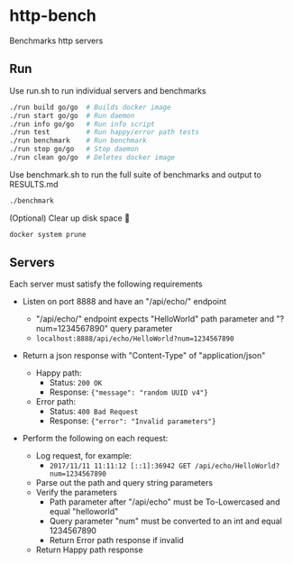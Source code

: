 # http-bench

Benchmarks http servers

## Run

Use run.sh to run individual servers and benchmarks

```bash
./run build go/go  # Builds docker image
./run start go/go  # Run daemon
./run info go/go   # Run info script
./run test         # Run happy/error path tests
./run benchmark    # Run benchmark
./run stop go/go   # Stop daemon
./run clean go/go  # Deletes docker image
```

Use benchmark.sh to run the full suite of benchmarks and output to RESULTS.md

```bash
./benchmark
```

(Optional) Clear up disk space :whale:

```bash
docker system prune
```

## Servers

Each server must satisfy the following requirements

- Listen on port 8888 and have an "/api/echo/" endpoint
  - "/api/echo/" endpoint expects "HelloWorld" path parameter and "?num=1234567890" query parameter
  - `localhost:8888/api/echo/HelloWorld?num=1234567890`

- Return a json response with "Content-Type" of "application/json"
  - Happy path:
    - Status: `200 OK`
    - Response: `{"message": "random UUID v4"}`
  - Error path:
    - Status: `400 Bad Request`
    - Response: `{"error": "Invalid parameters"}`

- Perform the following on each request:
  - Log request, for example:
    - `2017/11/11 11:11:12 [::1]:36942 GET /api/echo/HelloWorld?num=1234567890`
  - Parse out the path and query string parameters
  - Verify the parameters
    - Path parameter after "/api/echo" must be To-Lowercased and equal "helloworld"
    - Query parameter "num" must be converted to an int and equal 1234567890
    - Return Error path response if invalid
  - Return Happy path response
